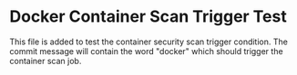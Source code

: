 # Docker Container Scan Trigger Test

This file is added to test the container security scan trigger condition.
The commit message will contain the word "docker" which should trigger the container scan job.